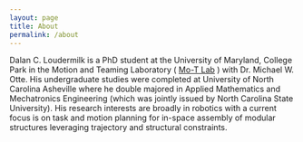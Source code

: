 ```yaml
---
layout: page
title: About
permalink: /about
---
```



Dalan C. Loudermilk is a PhD student at the University of Maryland, College Park in the Motion and Teaming Laboratory ( [Mo-T Lab](ottelab.com) ) with Dr. Michael W. Otte. His undergraduate studies were completed at University of North Carolina Asheville where he double majored in Applied Mathematics and Mechatronics Engineering (which was jointly issued by North Carolina State University). His research interests are broadly in robotics with a current focus is on task and motion planning for in-space assembly of modular structures leveraging trajectory and structural constraints.